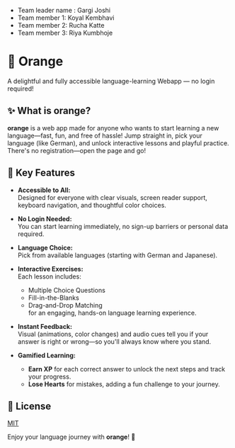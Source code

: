 - Team leader name : Gargi Joshi
- Team member 1: Koyal Kembhavi
- Team member 2: Rucha Katte
- Team member 3: Riya Kumbhoje

# 🍊 Orange

A delightful and fully accessible language-learning Webapp — no login required!

## ✨ What is **orange**?

**orange** is a web app made for anyone who wants to start learning a new language—fast, fun, and free of hassle! Jump straight in, pick your language (like German), and unlock interactive lessons and playful practice. There's no registration—open the page and go!  

## 🌟 Key Features

- **Accessible to All:**  
  Designed for everyone with clear visuals, screen reader support, keyboard navigation, and thoughtful color choices.

- **No Login Needed:**  
  You can start learning immediately, no sign-up barriers or personal data required.

- **Language Choice:**  
  Pick from available languages (starting with German and Japanese).

- **Interactive Exercises:**  
  Each lesson includes:
  - Multiple Choice Questions  
  - Fill-in-the-Blanks  
  - Drag-and-Drop Matching  
  for an engaging, hands-on language learning experience.

- **Instant Feedback:**  
  Visual (animations, color changes) and audio cues tell you if your answer is right or wrong—so you'll always know where you stand.

- **Gamified Learning:**  
  - **Earn XP** for each correct answer to unlock the next steps and track your progress.
  - **Lose Hearts** for mistakes, adding a fun challenge to your journey.

## 📄 License

[MIT](LICENSE)

Enjoy your language journey with **orange**! 🍊
